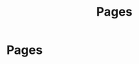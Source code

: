 ﻿---
uid: pages
topic: pages
locale: en
title: Pages
dnneditions: DNN Platform, Evoq Content,Evoq Engage
dnnversion: 09.02.00
parent-topic: pages-templates
related-topics:
---

# Pages
